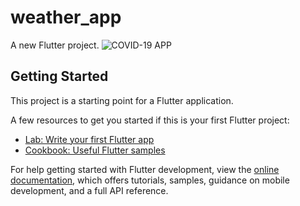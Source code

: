 # weather_app

A new Flutter project.
![COVID-19 APP](https://github.com/Amna-Yasir/Flutter-Covid-19-Tracker-RestApi/assets/128790936/a6220190-4757-49dc-acf2-6bd9d26eb7e1)

## Getting Started

This project is a starting point for a Flutter application.

A few resources to get you started if this is your first Flutter project:

- [Lab: Write your first Flutter app](https://docs.flutter.dev/get-started/codelab)
- [Cookbook: Useful Flutter samples](https://docs.flutter.dev/cookbook)

For help getting started with Flutter development, view the
[online documentation](https://docs.flutter.dev/), which offers tutorials,
samples, guidance on mobile development, and a full API reference.
